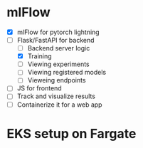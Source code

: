 
# mlFlow

- [X] mlFlow for pytorch lightning
- [ ] Flask/FastAPI for backend
    - [ ] Backend server logic
    - [X] Training
    - [ ] Viewing experiments
    - [ ] Viewing registered models
    - [ ] Vieweing endpoints
- [ ] JS for frontend
- [ ] Track and visualize results
- [ ] Containerize it for a web app

# EKS setup on Fargate

